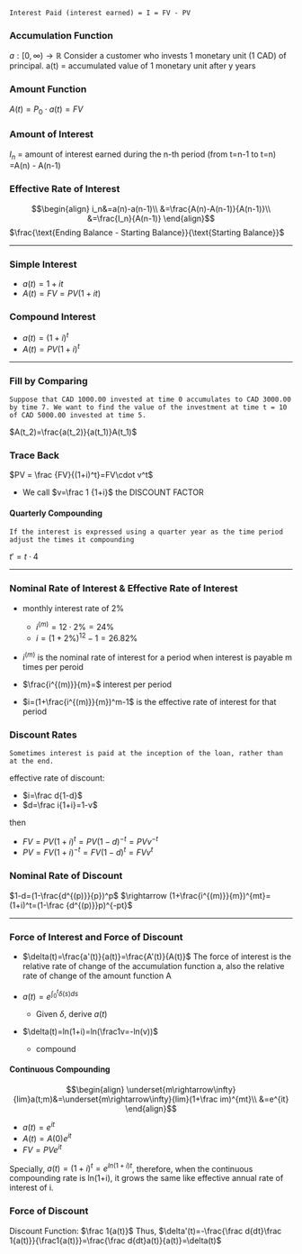 	Interest Paid (interest earned) = I = FV - PV

### Accumulation Function
$a:[0,\infty)\rightarrow \mathbb R$
	Consider a customer who invests 1 monetary unit (1 CAD) of principal.
	a(t) = accumulated value of 1 monetary unit after y years

### Amount Function
$A(t)=P_0\cdot a(t)=FV$ 

### Amount of Interest
$I_n$ = amount of interest earned during the n-th period (from t=n-1 to t=n)
    =A(n) - A(n-1)

### Effective Rate of Interest
$$\begin{align}
i_n&=a(n)-a(n-1)\\
&=\frac{A(n)-A(n-1)}{A(n-1)}\\
&=\frac{I_n}{A(n-1)}
\end{align}$$
$\frac{\text{Ending Balance - Starting Balance}}{\text{Starting Balance}}$

---
### Simple Interest
- $a(t) = 1+it$
- $A(t) = FV = PV(1+it)$

### Compound Interest
- $a(t) = (1+i)^t$
- $A(t)=PV(1+i)^t$

---
### Fill by Comparing
	Suppose that CAD 1000.00 invested at time 0 accumulates to CAD 3000.00 by time 7. We want to find the value of the investment at time t = 10 of CAD 5000.00 invested at time 5.

$A(t_2)=\frac{a(t_2)}{a(t_1)}A(t_1)$

### Trace Back

$PV = \frac {FV}{(1+i)^t}=FV\cdot v^t$
- We call $v=\frac 1 {1+i}$ the DISCOUNT FACTOR

#### Quarterly Compounding
	If the interest is expressed using a quarter year as the time period
	adjust the times it compounding

$t' = t\cdot 4$

---
### Nominal Rate of Interest & Effective Rate of Interest
- monthly interest rate of 2%
	- $i^{(m)}=12\cdot2\%=24\%$
	- $i=(1+2\%)^{12}-1=26.82\%$ 

- $i^{(m)}$ is the nominal rate of interest for a period when interest is payable m times per peroid
- $\frac{i^{(m)}}{m}=$ interest per period
- $i=(1+\frac{i^{(m)}}{m})^m-1$ is the effective rate of interest for that period

### Discount Rates
	Sometimes interest is paid at the inception of the loan, rather than at the end.

effective rate of discount: 
- $i=\frac d{1-d}$ 
- $d=\frac i{1+i}=1-v$

then
- $FV=PV(1+i)^t=PV(1-d)^{-t}=PVv^{-t}$
- $PV=FV(1+i)^{-t}=FV(1-d)^t=FVv^t$

### Nominal Rate of Discount
$1-d=(1-\frac{d^{(p)}}{p})^p$ 
$\rightarrow (1+\frac{i^{(m)}}{m})^{mt}=(1+i)^t=(1-\frac {d^{(p)}}p)^{-pt}$ 

---
### Force of Interest and Force of Discount
- $\delta(t)=\frac{a'(t)}{a(t)}=\frac{A'(t)}{A(t)}$ 
	The force of interest is the relative rate of change of the accumulation function a, also the relative rate of change of the amount function A

- $a(t)=e^{\int^t_0\delta(s)ds}$
	- Given $\delta$, derive $a(t)$
 - $\delta(t)=ln(1+i)=ln(\frac1v=-ln(v))$
	 - compound

#### Continuous Compounding
$$\begin{align}
\underset{m\rightarrow\infty}{lim}a(t;m)&=\underset{m\rightarrow\infty}{lim}(1+\frac im)^{mt}\\
&=e^{it}
\end{align}$$
- $a(t)=e^{it}$
- $A(t)=A(0)e^{it}$
- $FV=PVe^{it}$

Specially, $a(t)=(1+i)^t=e^{ln(1+i)t}$, therefore, when the continuous compounding rate is ln(1+i), it grows the same like effective annual rate of interest of i.

### Force of Discount
Discount Function: $\frac 1{a(t)}$
Thus, $\delta'(t)=-\frac{\frac d{dt}\frac 1{a(t)}}{\frac1{a(t)}}=\frac{\frac d{dt}a(t)}{a(t)}=\delta(t)$ 

